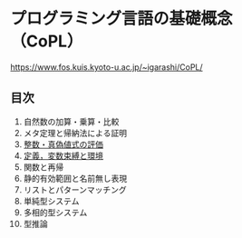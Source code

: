 # プログラミング言語の基礎概念（CoPL）

https://www.fos.kuis.kyoto-u.ac.jp/~igarashi/CoPL/

## 目次

1. 自然数の加算・乗算・比較
2. メタ定理と帰納法による証明
3. [整数・真偽値式の評価](solver/src/eval_ml1)
4. [定義，変数束縛と環境](solver/src/eval_ml2)
5. 関数と再帰
6. 静的有効範囲と名前無し表現
7. リストとパターンマッチング
8. 単純型システム
9. 多相的型システム
10. 型推論
